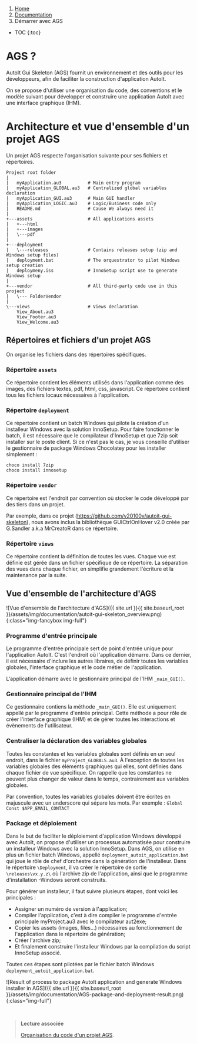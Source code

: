 <!-- Breadcrumb navigation -->
<nav aria-label="breadcrumb">
  <ol class="breadcrumb">
    <li class="breadcrumb-item"><a href="{{ site.url }}{{ site.baseurl }}/">Home</a></li>
    <li class="breadcrumb-item"><a href="{{ site.url }}{{ site.baseurl }}/documentation">Documentation</a></li>
    <li class="breadcrumb-item active" aria-current="page">Démarrer avec AGS</li>
  </ol>
</nav>


<!-- To be placed at the beginning of the post, it is where the table of content will be generated -->
* TOC
{:toc}


# AGS ?

AutoIt Gui Skeleton (AGS) fournit un environnement et des outils pour les développeurs, afin de faciliter la construction d'application AutoIt.

On se propose d'utiliser une organisation du code, des conventions et le modèle suivant pour développer et construire une application AutoIt avec une interface graphique (IHM).
 

# Architecture et vue d'ensemble d'un projet AGS

Un projet AGS respecte l'organisation suivante pour ses fichiers et répertoires.

<pre>
<code class="language-markup">Project root folder
|
|   myApplication.au3          # Main entry program
|   myApplication_GLOBAL.au3   # Centralized global variables declaration
|   myApplication_GUI.au3      # Main GUI handler
|   myApplication_LOGIC.au3    # Logic/Business code only
|   README.md                  # Cause We always need it
|  
+---assets                     # All applications assets
|   +---html
|   +---images
|   \---pdf
|
+---deployment                
|   \---releases               # Contains releases setup (zip and Windows setup files)
|   deployment.bat             # The orquestrator to pilot Windows setup creation
|   deploymeny.iss             # InnoSetup script use to generate Windows setup
|
+---vendor                     # All third-party code use in this project
|   \--- FolderVendor
|              
\---views                      # Views declaration
    View_About.au3
    View_Footer.au3
    View_Welcome.au3</code>
</pre>


## Répertoires et fichiers d'un projet AGS

On organise les fichiers dans des répertoires spécifiques.


### Répertoire `assets`

Ce répertoire contient les éléments utilisés dans l'application comme des images, des fichiers textes, pdf, html, css, javascript. Ce répertoire contient tous les fichiers locaux nécessaires à l'application.


### Répertoire `deployment`

Ce répertoire contient un batch Windows qui pilote la création d'un installeur Windows avec la solution InnoSetup. Pour faire fonctionner le batch, il est nécessaire que le compilateur d'InnoSetup et que 7zip soit installer sur le poste client. Si ce n'est pas le cas, je vous conseille d'utiliser le gestionnaire de package Windows Chocolatey pour les installer simplement :

<pre class="command-line" data-prompt="C: \>">
<code class=" language-bash">choco install 7zip
choco install innosetup</code>
</pre>


### Répertoire `vendor`

Ce répertoire est l'endroit par convention où stocker le code développé par des tiers dans un projet.

Par exemple, dans ce projet (https://github.com/v20100v/autoit-gui-skeleton), nous avons inclus la bibliothèque GUICtrlOnHover v2.0 créée par G.Sandler a.k.a MrCreatoR dans ce répertoire.


### Répertoire `views`

Ce répertoire contient la définition de toutes les vues. Chaque vue est définie est gérée dans un fichier spécifique de ce répertoire. La séparation des vues dans chaque fichier, en simplifie grandement l'écriture et la maintenance par la suite.


## Vue d'ensemble de l'architecture d'AGS

![Vue d'ensemble de l'architecture d'AGS]({{ site.url }}{{ site.baseurl_root }}/assets/img/documentation/autoit-gui-skeleton_overview.png){:class="img-fancybox img-full"}

### Programme d'entrée principale

Le programme d'entrée principale sert de point d'entrée unique pour l'application AutoIt. C'est l'endroit où l'application démarre. Dans ce dernier, il est nécessaire d'inclure les autres libraires, de définir toutes les variables globales, l'interface graphique et le code métier de l'application.

L'application démarre avec le gestionnaire principal de l'IHM `_main_GUI()`.


### Gestionnaire principal de l'IHM

Ce gestionnaire contiens la méthode `_main_GUI()`. Elle est uniquement appellé par le programme d'entrée principal. Cette méthode a pour rôle de créer l'interface graphique (IHM) et de gérer toutes les interactions et évènements de l'utilisateur.


### Centraliser la déclaration des variables globales

Toutes les constantes et les variables globales sont définis en un seul endroit, dans le fichier `myProject_GLOBALS.au3`. À l'exception de toutes les variables globales des éléments graphiques qui elles, sont définies dans chaque fichier de vue spécifique. On rappelle que les constantes ne peuvent plus changer de valeur dans le temps, contrairement aux variables globales.

Par convention, toutes les variables globales doivent être écrites en majuscule avec un underscore qui sépare les mots. Par exemple : `Global Const $APP_EMAIL_CONTACT`


### Package et déploiement

Dans le but de faciliter le déploiement d'application Windows développé avec AutoIt, on propose d'utiliser un processus automatisée pour construire un installeur Windows avec la solution InnoSetup. Dans AGS, on utilise en plus un fichier batch Windows, appellé `deployment_autoit_application.bat` qui joue le rôle de chef d'orchestre dans la génération de l'installeur. Dans le répertoire `\Deployment`, il va créer le répertoire de sortie `\releases\vx.y.z\` où l'archive zip de l'application, ainsi que le programme d'installation -Windows seront construits.

Pour générer un installeur, il faut suivre plusieurs étapes, dont voici les principales :

- Assigner un numéro de version à l'application;
- Compiler l'application, c'est à dire compiler le programme d'entrée principale myProject.au3 avec le compilateur aut2exe;
- Copier les assets (images, files...) nécessaires au fonctionnement de l'application dans le répertoire de génération;
- Créer l'archive zip;
- Et finalement construire l'installeur Windows par la compilation du script InnoSetup associé.

Toutes ces étapes sont pilotées par le fichier batch Windows `deployment_autoit_application.bat`.

![Result of process to package AutoIt application and generate Windows installer in AGS]({{ site.url }}{{ site.baseurl_root }}/assets/img/documentation/AGS-package-and-deployment-result.png){:class="img-full"}

<br/>

> **Lecture associée**
>
> <a href="{{ site.url }}{{ site.baseurl }}/documentation/code-organization">Organisation du code d'un projet AGS</a>.
